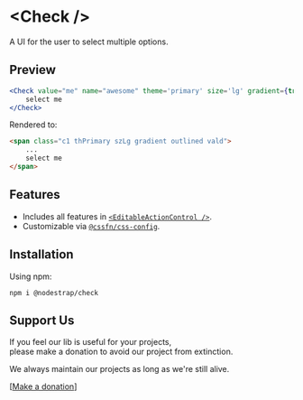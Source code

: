 # &lt;Check /&gt;
A UI for the user to select multiple options.

## Preview

```jsx
<Check value="me" name="awesome" theme='primary' size='lg' gradient={true} outlined={true} enableValidation={true} isValid={true}>
    select me
</Check>
```
Rendered to:
```html
<span class="c1 thPrimary szLg gradient outlined vald">
    ...
    select me
</span>
```

## Features
* Includes all features in [`<EditableActionControl />`](https://www.npmjs.com/package/@nodestrap/editable-action-control).
* Customizable via [`@cssfn/css-config`](https://www.npmjs.com/package/@cssfn/css-config).

## Installation

Using npm:
```
npm i @nodestrap/check
```

## Support Us

If you feel our lib is useful for your projects,  
please make a donation to avoid our project from extinction.

We always maintain our projects as long as we're still alive.

[[Make a donation](https://ko-fi.com/heymarco)]
